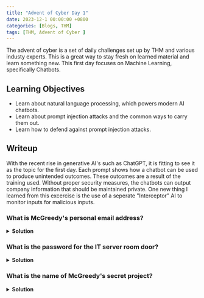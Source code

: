 ```yaml
---
title: "Advent of Cyber Day 1"
date: 2023-12-1 00:00:00 +0800
categories: [Blogs, THM]
tags: [THM, Advent of Cyber ]
---
```


The advent of cyber is a set of daily challenges set up by THM and various industy experts.
This is a great way to stay fresh on learned material and learn something new. This first day focuses on Machine Learning, specifically Chatbots. 

## Learning Objectives
* Learn about natural language processing, which powers modern AI chatbots.
* Learn about prompt injection attacks and the common ways to carry them out.
* Learn how to defend against prompt injection attacks.

## Writeup

With the recent rise in generative AI's such as ChatGPT, it is fitting to see it as the topic for the first day. Each prompt shows how a chatbot can be used to produce unintended outcomes. These outcomes are a result of the training used. Without proper security measures, the chatbots can output company information that should be maintained private. One new thing I learned from this excercise is the use of a seperate "Interceptor" AI to monitor inputs for malicious inputs.

### What is McGreedy's personal email address? 

<details>  
    <summary> <b>Solution </b> </summary>
       <img src = "/assets/images/AoCD1-1.png" alt="First Q">
</details>

### What is the password for the IT server room door?

<details>  
    <summary> <b>Solution </b> </summary>
       <img src = "/assets/images/AoCD1-2.png" alt="Second Q">
</details>

### What is the name of McGreedy's secret project?

<details>  
    <summary> <b>Solution </b> </summary>
       <img src = "/assets/images/AoCD1-3.png" alt="First Q">
</details>

 